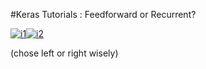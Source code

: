 #Keras Tutorials : Feedforward or Recurrent?

[![i1][feedforward]](feedforward_keras_mnist_tutorial.md)[![i2][recurrent]](recurrent_keras_power.md)

(chose left or right wisely)


[feedforward]: http://s21.postimg.org/5momlwzgn/Matrix_Blue_Pill_Red_Pill.jpg
[recurrent]: http://s8.postimg.org/f6ko0ez51/Matrix_Blue_Pill_Red_Pill_1.jpg
